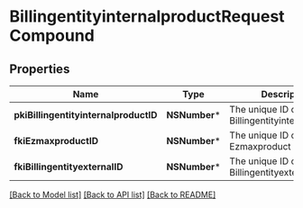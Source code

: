 # BillingentityinternalproductRequestCompound

## Properties
Name | Type | Description | Notes
------------ | ------------- | ------------- | -------------
**pkiBillingentityinternalproductID** | **NSNumber*** | The unique ID of the Billingentityinternalproduct | [optional] 
**fkiEzmaxproductID** | **NSNumber*** | The unique ID of the Ezmaxproduct | 
**fkiBillingentityexternalID** | **NSNumber*** | The unique ID of the Billingentityexternal | 

[[Back to Model list]](../README.md#documentation-for-models) [[Back to API list]](../README.md#documentation-for-api-endpoints) [[Back to README]](../README.md)


